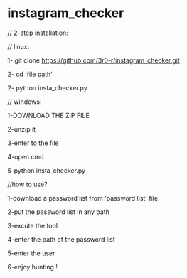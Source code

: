 # instagram_checker
// 2-step installation:

// linux:

1- git clone https://github.com/3r0-r/instagram_checker.git

2- cd 'file path'

2- python insta_checker.py

// windows:

1-DOWNLOAD THE ZIP FILE

2-unzip it

3-enter to the file

4-open cmd

5-python insta_checker.py


//how to use?

1-download a password list from 'password list' file

2-put the password list in any path 

3-excute the tool 

4-enter the path of the password list

5-enter the user 

6-enjoy hunting !
